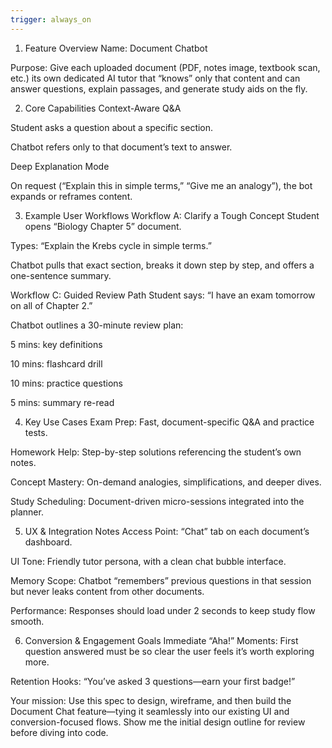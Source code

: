 ```yaml
---
trigger: always_on
---
```


1. Feature Overview
Name: Document Chatbot

Purpose: Give each uploaded document (PDF, notes image, textbook scan, etc.) its own dedicated AI tutor that “knows” only that content and can answer questions, explain passages, and generate study aids on the fly.

2. Core Capabilities
Context-Aware Q&A

Student asks a question about a specific section.

Chatbot refers only to that document’s text to answer.

Deep Explanation Mode

On request (“Explain this in simple terms,” “Give me an analogy”), the bot expands or reframes content.

3. Example User Workflows
Workflow A: Clarify a Tough Concept
Student opens “Biology Chapter 5” document.

Types: “Explain the Krebs cycle in simple terms.”

Chatbot pulls that exact section, breaks it down step by step, and offers a one-sentence summary.


Workflow C: Guided Review Path
Student says: “I have an exam tomorrow on all of Chapter 2.”

Chatbot outlines a 30-minute review plan:

5 mins: key definitions

10 mins: flashcard drill

10 mins: practice questions

5 mins: summary re-read

4. Key Use Cases
Exam Prep: Fast, document-specific Q&A and practice tests.

Homework Help: Step-by-step solutions referencing the student’s own notes.

Concept Mastery: On-demand analogies, simplifications, and deeper dives.

Study Scheduling: Document-driven micro-sessions integrated into the planner.

5. UX & Integration Notes
Access Point: “Chat” tab on each document’s dashboard.

UI Tone: Friendly tutor persona, with a clean chat bubble interface.

Memory Scope: Chatbot “remembers” previous questions in that session but never leaks content from other documents.

Performance: Responses should load under 2 seconds to keep study flow smooth.

6. Conversion & Engagement Goals
Immediate “Aha!” Moments: First question answered must be so clear the user feels it’s worth exploring more.


Retention Hooks: “You’ve asked 3 questions—earn your first badge!”

Your mission:
Use this spec to design, wireframe, and then build the Document Chat feature—tying it seamlessly into our existing UI and conversion-focused flows. Show me the initial design outline for review before diving into code.